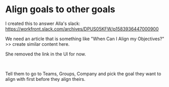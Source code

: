 

# Align goals to other goals

I created this to answer Alla's slack: https://workfront.slack.com/archives/DPUS05KFW/p1583936447000900

We need an article that is something like "When Can I Align my Objectives?" >> create similar content here.

She removed the link in the UI for now.

&nbsp;

Tell them to go to Teams, Groups,&nbsp;Company and pick the goal they want to align with first before they align theirs. 
